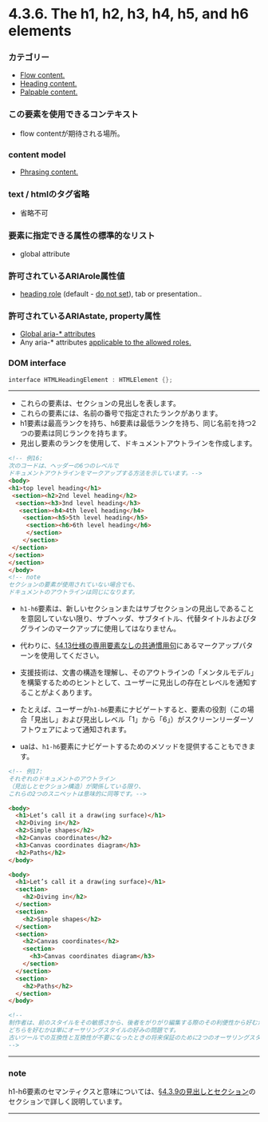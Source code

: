 # 4.3.6. The h1, h2, h3, h4, h5, and h6 elements

### カテゴリー
- [Flow content.](https://www.w3.org/TR/html/dom.html#flow-content-2)
- [Heading content.](https://www.w3.org/TR/html/dom.html#heading-content-2)
- [Palpable content.](https://www.w3.org/TR/html/dom.html#palpable-content-2)

### この要素を使用できるコンテキスト
- flow contentが期待される場所。

### content model
- [Phrasing content.](https://www.w3.org/TR/html/dom.html#phrasing-content-2)

### text / htmlのタグ省略
- 省略不可


### 要素に指定できる属性の標準的なリスト
- global attribute

### 許可されているARIArole属性値
- [heading role](https://www.w3.org/TR/wai-aria-1.1/#heading) (default - [do not set](https://www.w3.org/TR/html/dom.html#do-not-set)), tab or presentation..

### 許可されているARIAstate, property属性

- [Global aria-* attributes](https://www.w3.org/TR/html/dom.html#global-aria--attributes)
- Any aria-* attributes [applicable to the allowed roles.](https://www.w3.org/TR/html/dom.html#allowed-aria-roles-states-and-properties)

### DOM interface
```c
interface HTMLHeadingElement : HTMLElement {};
```

***

- これらの要素は、セクションの見出しを表します。
- これらの要素には、名前の番号で指定されたランクがあります。
- h1要素は最高ランクを持ち、h6要素は最低ランクを持ち、同じ名前を持つ2つの要素は同じランクを持ちます。
- 見出し要素のランクを使用して、ドキュメントアウトラインを作成します。


```html
<!-- 例16:
次のコードは、ヘッダーの6つのレベルで
ドキュメントアウトラインをマークアップする方法を示しています。-->
<body>
<h1>top level heading</h1>
 <section><h2>2nd level heading</h2>
  <section><h3>3nd level heading</h3>
   <section><h4>4th level heading</h4>
    <section><h5>5th level heading</h5>
     <section><h6>6th level heading</h6>
     </section>
    </section>
 </section>
</section>
</section>
</body>
<!-- note
セクションの要素が使用されていない場合でも、
ドキュメントのアウトラインは同じになります。
```

- `h1-h6`要素は、新しいセクションまたはサブセクションの見出しであることを意図していない限り、サブヘッダ、サブタイトル、代替タイトルおよびタグラインのマークアップに使用してはなりません。
- 代わりに、[§4.13仕様の専用要素なしの共通慣用句](https://www.w3.org/TR/html/common-idioms-without-dedicated-elements.html#common-idioms-without-dedicated-elements)にあるマークアップパターンを使用してください。


- 支援技術は、文書の構造を理解し、そのアウトラインの「メンタルモデル」を構築するためのヒントとして、ユーザーに見出しの存在とレベルを通知することがよくあります。
- たとえば、ユーザーが`h1-h6`要素にナビゲートすると、要素の役割（この場合「見出し」および見出しレベル「1」から「6」）がスクリーンリーダーソフトウェアによって通知されます。
- uaは、`h1-h6`要素にナビゲートするためのメソッドを提供することもできます。

```html
<!-- 例17:
それぞれのドキュメントのアウトライン
（見出しとセクション構造）が関係している限り、
これらの2つのスニペットは意味的に同等です。-->

<body>
  <h1>Let’s call it a draw(ing surface)</h1>
  <h2>Diving in</h2>
  <h2>Simple shapes</h2>
  <h2>Canvas coordinates</h2>
  <h3>Canvas coordinates diagram</h3>
  <h2>Paths</h2>
</body>

<body>
  <h1>Let’s call it a draw(ing surface)</h1>
  <section>
    <h2>Diving in</h2>
  </section>
  <section>
    <h2>Simple shapes</h2>
  </section>
  <section>
    <h2>Canvas coordinates</h2>
    <section>
      <h3>Canvas coordinates diagram</h3>
    </section>
  </section>
  <section>
    <h2>Paths</h2>
  </section>
</body>

<!--
制作者は、前のスタイルをその敏感さから、後者をがりがり編集する際のその利便性から好むかもしれません。
どちらを好むかは単にオーサリングスタイルの好みの問題です。
古いツールでの互換性と互換性が不要になったときの将来保証のために2つのオーサリングスタイルは結合可能です
-->
```


***
### note
h1-h6要素のセマンティクスと意味については、[§4.3.9の見出しとセクション](https://www.w3.org/TR/html/sections.html#headings-and-sections)のセクションで詳しく説明しています。
***
